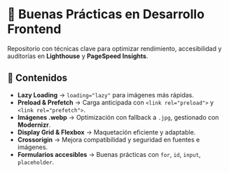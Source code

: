 # 🚀 Buenas Prácticas en Desarrollo Frontend  

Repositorio con técnicas clave para optimizar rendimiento, accesibilidad y auditorías en **Lighthouse** y **PageSpeed Insights**.  

## 🔹 Contenidos  
- **Lazy Loading** → `loading="lazy"` para imágenes más rápidas.  
- **Preload & Prefetch** → Carga anticipada con `<link rel="preload">` y `<link rel="prefetch">`.  
- **Imágenes .webp** → Optimización con fallback a `.jpg`, gestionado con **Modernizr**.  
- **Display Grid & Flexbox** → Maquetación eficiente y adaptable.  
- **Crossorigin** → Mejora compatibilidad y seguridad en fuentes e imágenes.  
- **Formularios accesibles** → Buenas prácticas con `for`, `id`, `input`, `placeholder`.  
